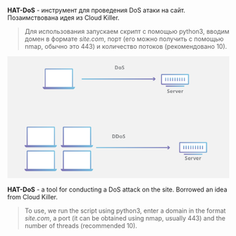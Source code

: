 **HAT-DoS** - инструмент для проведения DoS атаки на сайт. Позаимствована идея из Cloud Killer. 
> Для использования запускаем скрипт с помощью python3, вводим домен в формате *site.com*, порт (его можно получить с помощью nmap, обычно это 443) и количество потоков (рекомендовано 10).

![](/files/HAT_Dos/dos.png)

**HAT-DoS** - a tool for conducting a DoS attack on the site. Borrowed an idea from Cloud Killer.

> To use, we run the script using python3, enter a domain in the format *site.com*, a port (it can be obtained using nmap, usually 443) and the number of threads (recommended 10).
